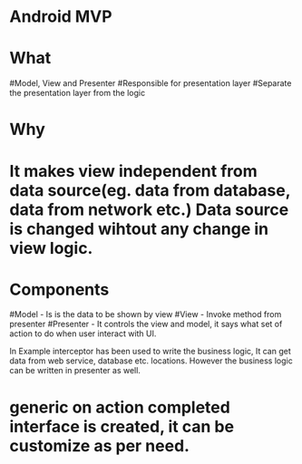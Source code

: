 # Android MVP
#  What
#Model, View and Presenter
#Responsible for presentation layer
#Separate the presentation layer from the logic

# Why
# It makes view independent from data source(eg. data from database, data from network etc.) Data source is changed wihtout any change in view logic.

# Components
#Model - Is is the data to be shown by view
#View - Invoke method from presenter
#Presenter - It controls the view and model, it says what set of action to do when user interact with UI.

In Example interceptor has been used to write the business logic, It can get data from web service, database etc. locations.
However the business logic can be written in presenter as well.

# generic on action completed interface is created, it can be customize as per need.